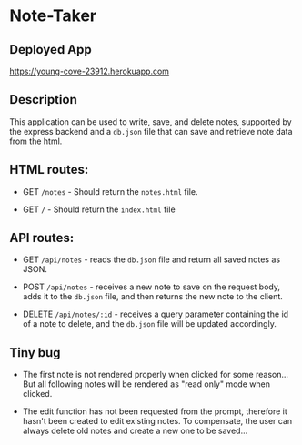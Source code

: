 # Note-Taker

## Deployed App

https://young-cove-23912.herokuapp.com

## Description

This application can be used to write, save, and delete notes, supported by the express backend and a `db.json` file that can save and retrieve note data from the html.


## HTML routes:

  * GET `/notes` - Should return the `notes.html` file.

  * GET `/` - Should return the `index.html` file


## API routes:

  * GET `/api/notes` - reads the `db.json` file and return all saved notes as JSON.

  * POST `/api/notes` - receives a new note to save on the request body, adds it to the `db.json` file, and then returns the new note to the client.

  * DELETE `/api/notes/:id` - receives a query parameter containing the id of a note to delete, and the `db.json` file will be updated accordingly.


## Tiny bug

  * The first note is not rendered properly when clicked for some reason... But all following notes will be rendered as "read only" mode when clicked.

  * The edit function has not been requested from the prompt, therefore it hasn't been created to edit existing notes. To compensate, the user can always delete old notes and create a new one to be saved...


